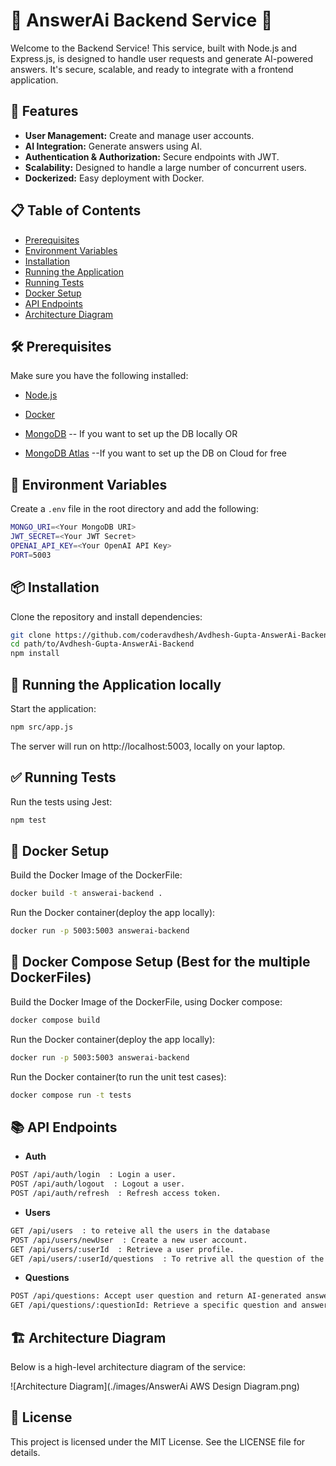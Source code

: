 # 🌟 AnswerAi Backend Service 🌟

Welcome to the Backend Service! This service, built with Node.js and Express.js, is designed to handle user requests and generate AI-powered answers. It's secure, scalable, and ready to integrate with a frontend application.

## 🚀 Features

- **User Management:** Create and manage user accounts.
- **AI Integration:** Generate answers using AI.
- **Authentication & Authorization:** Secure endpoints with JWT.
- **Scalability:** Designed to handle a large number of concurrent users.
- **Dockerized:** Easy deployment with Docker.

## 📋 Table of Contents

- [Prerequisites](#-prerequisites)
- [Environment Variables](#-environment-variables)
- [Installation](#-installation)
- [Running the Application](#-running-the-application)
- [Running Tests](#-running-tests)
- [Docker Setup](#-docker-setup)
- [API Endpoints](#-api-endpoints)
- [Architecture Diagram](#-architecture-diagram)

## 🛠 Prerequisites

Make sure you have the following installed:

- [Node.js](https://nodejs.org/)
- [Docker](https://www.docker.com/)

- [MongoDB](https://www.mongodb.com/) -- If you want to set up the DB locally
    OR
- [MongoDB Atlas](https://www.mongodb.com/products/platform/atlas-database) --If you want to set up the DB on Cloud for free

## 🔧 Environment Variables

Create a `.env` file in the root directory and add the following:
```bash
MONGO_URI=<Your MongoDB URI>
JWT_SECRET=<Your JWT Secret>
OPENAI_API_KEY=<Your OpenAI API Key>
PORT=5003
```

## 📦 Installation

Clone the repository and install dependencies:
```bash
git clone https://github.com/coderavdhesh/Avdhesh-Gupta-AnswerAi-Backend.git
cd path/to/Avdhesh-Gupta-AnswerAi-Backend
npm install
```

## 🏃 Running the Application locally

Start the application:
```bash
npm src/app.js
```
The server will run on http://localhost:5003, locally on your laptop.

## ✅ Running Tests

Run the tests using Jest:
```bash
npm test
```

## 🐳 Docker Setup

Build the Docker Image of the DockerFile:

```bash
docker build -t answerai-backend .
```

Run the Docker container(deploy the app locally):
```bash
docker run -p 5003:5003 answerai-backend
```

## 🐳 Docker Compose Setup (Best for the multiple DockerFiles)

Build the Docker Image of the DockerFile, using Docker compose:

```bash
docker compose build
```

Run the Docker container(deploy the app locally):
```bash
docker run -p 5003:5003 answerai-backend
```

Run the Docker container(to run the unit test cases):
```bash
docker compose run -t tests
```



## 📚 API Endpoints

- **Auth**
```bash
POST /api/auth/login  : Login a user.
POST /api/auth/logout  : Logout a user.
POST /api/auth/refresh  : Refresh access token.
```

- **Users**
```bash
GET /api/users  : to reteive all the users in the database
POST /api/users/newUser  : Create a new user account.
GET /api/users/:userId  : Retrieve a user profile.
GET /api/users/:userId/questions  : To retrive all the question of the specific user
```

- **Questions**
```bash
POST /api/questions: Accept user question and return AI-generated answer.
GET /api/questions/:questionId: Retrieve a specific question and answer by question ID.
```

## 🏗 Architecture Diagram

Below is a high-level architecture diagram of the service:

![Architecture Diagram](./images/AnswerAi AWS Design Diagram.png)

## 📖 License

This project is licensed under the MIT License. See the LICENSE file for details.
